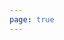 ```yaml
---
page: true
---
```


<script setup>
import picture8 from './components/picture8.vue'
</script>

<picture8 />
